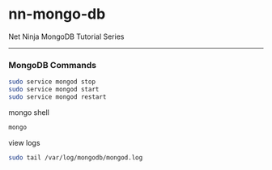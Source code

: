 # nn-mongo-db
Net Ninja MongoDB Tutorial Series

---

### MongoDB Commands

```sh
sudo service mongod stop
sudo service mongod start
sudo service mongod restart
```

mongo shell

```sh
mongo
```

view logs

```sh
sudo tail /var/log/mongodb/mongod.log
```
